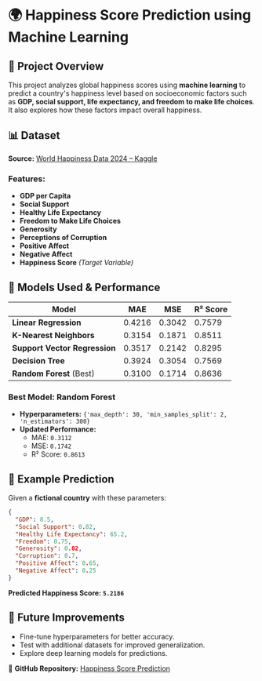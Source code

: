 # 🌍 Happiness Score Prediction using Machine Learning  

## 📌 Project Overview  
This project analyzes global happiness scores using **machine learning** to predict a country's happiness level based on socioeconomic factors such as **GDP, social support, life expectancy, and freedom to make life choices**. It also explores how these factors impact overall happiness.  

## 📊 Dataset  
**Source:** [World Happiness Data 2024 – Kaggle](https://www.kaggle.com/datasets/abdullah0a/world-happiness-data-2024-explore-life/code)  

### Features:  
- **GDP per Capita**  
- **Social Support**  
- **Healthy Life Expectancy**  
- **Freedom to Make Life Choices**  
- **Generosity**  
- **Perceptions of Corruption**  
- **Positive Affect**  
- **Negative Affect**  
- **Happiness Score** *(Target Variable)*  

## 🚀 Models Used & Performance  
| Model                 | MAE  | MSE  | R² Score |
|-----------------------|------|------|----------|
| **Linear Regression** | 0.4216 | 0.3042 | 0.7579 |
| **K-Nearest Neighbors** | 0.3154 | 0.1871 | 0.8511 |
| **Support Vector Regression** | 0.3517 | 0.2142 | 0.8295 |
| **Decision Tree** | 0.3924 | 0.3054 | 0.7569 |
| **Random Forest** (Best) | 0.3100 | 0.1714 | 0.8636 |

### **Best Model: Random Forest**  
- **Hyperparameters:** `{'max_depth': 30, 'min_samples_split': 2, 'n_estimators': 300}`  
- **Updated Performance:**  
  - MAE: `0.3112`  
  - MSE: `0.1742`  
  - R² Score: `0.8613`  

## 🔮 Example Prediction  
Given a **fictional country** with these parameters:  
```json
{
  "GDP": 8.5,
  "Social Support": 0.82,
  "Healthy Life Expectancy": 65.2,
  "Freedom": 0.75,
  "Generosity": 0.02,
  "Corruption": 0.7,
  "Positive Affect": 0.65,
  "Negative Affect": 0.25
}
```
**Predicted Happiness Score: `5.2186`**  

## 📌 Future Improvements  
- Fine-tune hyperparameters for better accuracy.  
- Test with additional datasets for improved generalization.  
- Explore deep learning models for predictions.  

📌 **GitHub Repository:** [Happiness Score Prediction](https://github.com/Yashaswini0110)  
